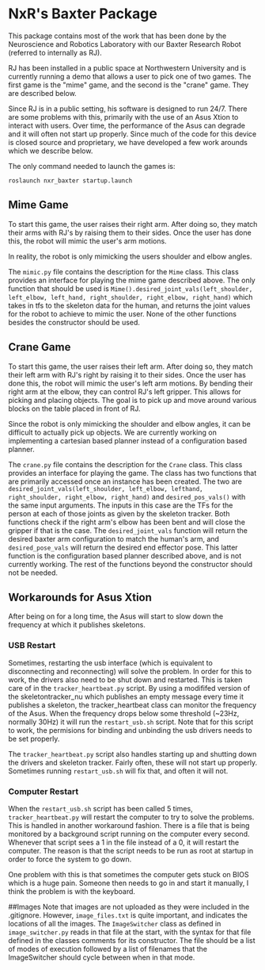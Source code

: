 # NxR's Baxter Package

This package contains most of the work that has been done by the Neuroscience and Robotics Laboratory with our Baxter Research Robot (referred to internally as RJ). 

RJ has been installed in a public space at Northwestern University and is currently running a demo that allows a user to pick one of two games. The first game is the "mime" game, and the second is the "crane" game. They are described below.

Since RJ is in a public setting, his software is designed to run 24/7. There are some problems with this, primarily with the use of an Asus Xtion to interact with users. Over time, the performance of the Asus can degrade and it will often not start up properly. Since much of the code for this device is closed source and proprietary, we have developed a few work arounds which we describe below.

The only command needed to launch the games is:
```
roslaunch nxr_baxter startup.launch
```

## Mime Game
To start this game, the user raises their right arm. After doing so, they match their arms with RJ's by raising them to their sides. Once the user has done this, the robot will mimic the user's arm motions.

In reality, the robot is only mimicking the users shoulder and elbow angles. 

The `mimic.py` file contains the description for the `Mime` class. This class provides an interface for playing the mime game described above. The only function that should be used is `Mime().desired_joint_vals(left_shoulder, left_elbow, left_hand, right_shoulder, right_elbow, right_hand)` which takes in tfs to the skeleton data for the human, and returns the joint values for the robot to achieve to mimic the user. None of the other functions besides the constructor should be used.

## Crane Game
To start this game, the user raises their left arm. After doing so, they match their left arm with RJ's right by raising it to their sides. Once the user has done this, the robot will mimic the user's left arm motions. By bending their right arm at the elbow, they can control RJ's left gripper. This allows for picking and placing objects. The goal is to pick up and move around various blocks on the table placed in front of RJ.

Since the robot is only mimicking the shoulder and elbow angles, it can be difficult to actually pick up objects. We are currently working on implementing a cartesian based planner instead of a configuration based planner.

The `crane.py` file contains the description for the `Crane` class. This class provides an interface for playing the game. The class has two functions that are primarily accessed once an instance has been created. The two are `desired_joint_vals(left_shoulder, left_elbow, lefthand, right_shoulder, right_elbow, right_hand)` and `desired_pos_vals()` with the same input arguments. The inputs in this case are the TFs for the person at each of those joints as given by the skeleton tracker. Both functions check if the right arm's elbow has been bent and will close the gripper if that is the case. The `desired_joint_vals` function will return the desired baxter arm configuration to match the human's arm, and `desired_pose_vals` will return the desired end effector pose. This latter function is the configuration based planner described above, and is not currently working. The rest of the functions beyond the constructor should not be needed.


## Workarounds for Asus Xtion
After being on for a long time, the Asus will start to slow down the frequency at which it publishes skeletons.

### USB Restart
Sometimes, restarting the usb interface (which is equivalent to disconnecting and reconnecting) will solve the problem. In order for this to work, the drivers also need to be shut down and restarted. This is taken care of in the `tracker_heartbeat.py` script. By using a modififed version of the skeletontracker_nu which publishes an empty message every time it publishes a skeleton, the tracker_heartbeat class can monitor the frequency of the Asus. When the frequency drops below some threshold (~23Hz, normally 30Hz) it will run the `restart_usb.sh` script. Note that for this script to work, the permisions for binding and unbinding the usb drivers needs to be set properly. 

The `tracker_heartbeat.py` script also handles starting up and shutting down the drivers and skeleton tracker. Fairly often, these will not start up properly. Sometimes running `restart_usb.sh` will fix that, and often it will not.

### Computer Restart
When the `restart_usb.sh` script has been called 5 times, `tracker_heartbeat.py` will restart the computer to try to solve the problems. This is handled in another workaround fashion. There is a file that is being monitored by a background script running on the computer every second. Whenever that script sees a 1 in the file instead of a 0, it will restart the computer. The reason is that the script needs to be run as root at startup in order to force the system to go down.

One problem with this is that sometimes the computer gets stuck on BIOS which is a huge pain. Someone then needs to go in and start it manually, I think the problem is with the keyboard.

##Images
Note that images are not uploaded as they were included in the .gitignore. However, `image_files.txt` is quite important, and indicates the locations of all the images. The `ImageSwitcher` class as defined in `image_switcher.py` reads in that file at the start, with the syntax for that file defined in the classes comments for its constructor. The file should be a list of modes of execution followed by a list of filenames that the ImageSwitcher should cycle between when in that mode. 

